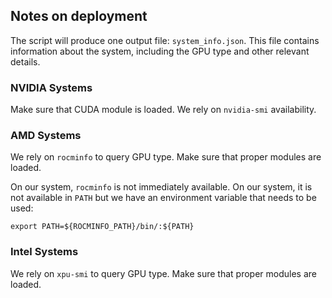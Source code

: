 
## Notes on deployment

The script will produce one output file: `system_info.json`. This file contains information about the system, including the GPU type and other relevant details.

### NVIDIA Systems

Make sure that CUDA module is loaded. We rely on `nvidia-smi` availability.

### AMD Systems

We rely on `rocminfo` to query GPU type. Make sure that proper modules are loaded.

On our system, `rocminfo` is not immediately available. On our system, it is not available in `PATH` but we have an environment variable that needs to be used:

```
export PATH=${ROCMINFO_PATH}/bin/:${PATH}
```

### Intel Systems

We rely on `xpu-smi` to query GPU type. Make sure that proper modules are loaded.
